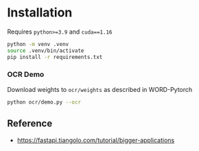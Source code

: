# Installation

Requires `python>=3.9` and `cuda==1.16`

```bash
python -m venv .venv
source .venv/bin/activate
pip install -r requirements.txt
```

### OCR Demo

Download weights to `ocr/weights` as described in WORD-Pytorch

```bash
python ocr/demo.py --ocr
```

## Reference

- https://fastapi.tiangolo.com/tutorial/bigger-applications

